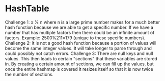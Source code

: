 # HashTable
Challenge 1: x % n where n is a large prime number makes for a much better hash function because we are able to get a specific number. If we have a number that has multiple factors then there could be an infinite amount of factors. Example: 2500%211=179 (unique to these specific numbers). Challenge 2: It is not a good hash function because a portion of values will become the same integer values. It will take longer to parse through and could possibly not catch errors. Challenge 3: There are null keys and null values. This then leads to certain "sections" that these variables are stored in. By creating a certain amount of sections, we can fill up the values, but once the entire hashmap is covered it resizes itself so that it is now twice the number of sections.
